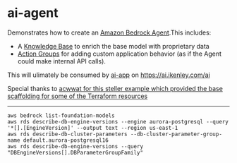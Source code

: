 # ai-agent

Demonstrates how to create an [Amazon Bedrock Agent](https://docs.aws.amazon.com/bedrock/latest/userguide/agents.html).This includes:

- A [Knowledge Base](https://docs.aws.amazon.com/bedrock/latest/userguide/agents-kb-add.html) to enrich the base model with proprietary data
- [Action Groups](https://docs.aws.amazon.com/bedrock/latest/userguide/agents-action-create.html) for adding custom application behavior (as if the Agent could make internal API calls).

This will ulimately be consumed by [ai-app](https://github.com/ikenley/ai-app) on https://ai.ikenley.com/ai

Special thanks to [acwwat for this steller example which provided the base scaffolding for some of the Terraform resources](https://github.com/acwwat/terraform-amazon-bedrock-agent-example/tree/main)

---

```
aws bedrock list-foundation-models
aws rds describe-db-engine-versions --engine aurora-postgresql --query '*[].[EngineVersion]' --output text --region us-east-1
aws rds describe-db-cluster-parameters --db-cluster-parameter-group-name default.aurora-postgresql16
aws rds describe-db-engine-versions --query "DBEngineVersions[].DBParameterGroupFamily"

```
